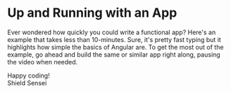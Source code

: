 # Up and Running with an App

Ever wondered how quickly you could write a functional app? Here's an example that takes less than 10-minutes. Sure, it's pretty fast typing but it highlights how simple the basics of Angular are. To get the most out of the example, go ahead and build the same or similar app right along, pausing the video when needed.

Happy coding!  
Shield Sensei
